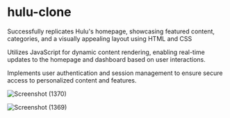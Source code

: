 # hulu-clone
Successfully replicates Hulu's homepage, showcasing featured content, categories, and a visually appealing layout using HTML and CSS

Utilizes JavaScript for dynamic content rendering, enabling real-time updates to the homepage and dashboard based on user interactions.

Implements user authentication and session management to ensure secure access to personalized content and features.

![Screenshot (1370)](https://github.com/shreeyanshi-2111/hulu-clone/assets/67256100/2113f9b0-dade-4685-b160-df4217f0f437)


![Screenshot (1369)](https://github.com/shreeyanshi-2111/hulu-clone/assets/67256100/abb1c654-edd9-4c66-a2ea-c66d4ca387e2)


